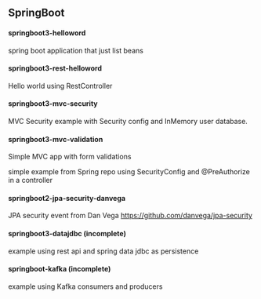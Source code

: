 
## SpringBoot

#### springboot3-helloword
spring boot application that just list beans

#### springboot3-rest-helloword
Hello world using RestController

#### springboot3-mvc-security
MVC Security example with Security config and InMemory user database.

#### springboot3-mvc-validation
Simple MVC app with form validations

simple example from Spring repo using SecurityConfig and @PreAuthorize in a controller

#### springboot2-jpa-security-danvega

JPA security event from Dan Vega
https://github.com/danvega/jpa-security


#### springboot3-datajdbc (incomplete)
example using rest api and spring data jdbc as persistence

#### springboot-kafka (incomplete)
example using Kafka consumers and producers
